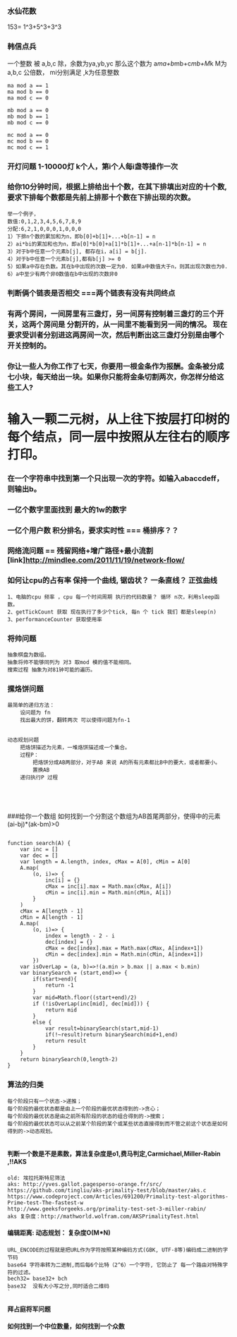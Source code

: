 ### 水仙花数
153= 1^3+5^3+3^3

### 韩信点兵
一个整数 被 a,b,c 除，余数为ya,yb,yc
那么这个数为 a*ma+b*mb+c*mb+M*k
M为a,b,c 公倍数， mi分别满足 ,k为任意整数
````
ma mod a == 1
ma mod b == 0
ma mod c == 0

mb mod a == 0
mb mod b == 1
mb mod c == 0

mc mod a == 0
mc mod b == 0
mc mod c == 1
````
### 开灯问题 1-10000灯 k个人，第i个人每i盏等操作一次

### 给你10分钟时间，根据上排给出十个数，在其下排填出对应的十个数,要求下排每个数都是先前上排那十个数在下排出现的次数。
````
举一个例子，
数值:0,1,2,3,4,5,6,7,8,9
分配:6,2,1,0,0,0,1,0,0,0
1）下排n个数的累加和为n，即b[0]+b[1]+...+b[n-1] = n
2）ai*bi的累加和也为n，即a[0]*b[0]+a[1]*b[1]+...+a[n-1]*b[n-1] = n
3）对于b中任意一个元素b[j], 都存在i，a[i] = b[j].
4）对于b中任意一个元素b[j],都有b[j] >= 0
5）如果a中存在负数。其在b中出现的次数一定为0. 如果a中数值大于n，则其出现次数也为0.
6）a中至少有两个非0数值在b中出现的次数非0

````
### 判断俩个链表是否相交 ===两个链表有没有共同终点

###    有两个房间，一间房里有三盏灯，另一间房有控制着三盏灯的三个开关，这两个房间是 分割开的，从一间里不能看到另一间的情况。 现在要求受训者分别进这两房间一次，然后判断出这三盏灯分别是由哪个开关控制的。
### 你让一些人为你工作了七天，你要用一根金条作为报酬。金条被分成七小块，每天给出一块。如果你只能将金条切割两次，你怎样分给这些工人?


# 输入一颗二元树，从上往下按层打印树的每个结点，同一层中按照从左往右的顺序打印。

### 在一个字符串中找到第一个只出现一次的字符。如输入abaccdeff，则输出b。

### 一亿个数字里面找到 最大的1w的数字

### 一亿个用户数 积分排名，要求实时性  === 桶排序？？

###  网络流问题 == 残留网络+增广路径+最小流割  [link]http://mindlee.com/2011/11/19/network-flow/

###  如何让cpu的占有率 保持一个曲线,  锯齿状？  一条直线？  正弦曲线
````
1、电脑的cpu 频率 ，cpu 每一个时间周期 执行的代码数量？ 循环 n次，利用sleep函数。
2、getTickCount 获取 现在执行了多少个tick, 每n 个 tick 我们 都是sleep(n)
3、performanceCounter 获取使用率

````

### 将帅问题
````
抽象棋盘为数组。 
抽象将帅不能够同列为 对3 取mod 模的值不能相同。
搜索过程 抽象为对81钟可能的遍历。

````
### 摞烙饼问题
````
最简单的递归方法：
    设问题为 fn
    找出最大的饼，翻转两次 可以使得问题为fn-1
    
    
动态规划问题
    把烙饼描述为元素，一堆烙饼描述成一个集合。
    过程P：
        把烙饼分成AB两部分，对于AB 来说 A的所有元素都比B中的要大，或者都要小。
        置换AB
    递归执行P 过程
    
   
    
    
````
###给你一个数组 如何找到一个分割这个数组为AB首尾两部分，使得中的元素(ai-bj)*(ak-bm)>0
````

function search(A) {
    var inc = []
    var dec = []
    var length = A.length, index, cMax = A[0], cMin = A[0]
    A.map(
        (o, i)=> {
            inc[i] = {}
            cMax = inc[i].max = Math.max(cMax, A[i])
            cMin = inc[i].min = Math.min(cMin, A[i])
        }
    )
    cMax = A[length - 1]
    cMin = A[length - 1]
    A.map(
        (o, i)=> {
            index = length - 2 - i
            dec[index] = {}
            cMax = dec[index].max = Math.max(cMax, A[index+1])
            cMin = dec[index].min = Math.min(cMin, A[index+1])
        })
    var isOverLap = (a, b)=>!(a.min > b.max || a.max < b.min)
    var binarySearch = (start,end)=> {
        if(start>end){
            return -1
        }
        var mid=Math.floor((start+end)/2)
        if (!isOverLap(inc[mid], dec[mid])) {
            return mid
        }
        else {
            var result=binarySearch(start,mid-1)
            if(!~result)return binarySearch(mid+1,end)
            return result
        }
    }
    return binarySearch(0,length-2)
}

````
### 算法的归类
````
每个阶段只有一个状态->递推；
每个阶段的最优状态都是由上一个阶段的最优状态得到的->贪心；
每个阶段的最优状态是由之前所有阶段的状态的组合得到的->搜索；
每个阶段的最优状态可以从之前某个阶段的某个或某些状态直接得到而不管之前这个状态是如何得到的->动态规划。


````
####  判断一个数是不是素数，算法复杂度是o1,费马判定,Carmichael,Miller-Rabin ,!!AKS
````
old: 埃拉托斯特尼筛法
aks: http://yves.gallot.pagesperso-orange.fr/src/
https://github.com/tingliu/aks-primality-test/blob/master/aks.c
https://www.codeproject.com/Articles/691200/Primality-test-algorithms-Prime-test-The-fastest-w
http://www.geeksforgeeks.org/primality-test-set-3-miller-rabin/
aks 复杂度：http://mathworld.wolfram.com/AKSPrimalityTest.html
````
####  编辑距离: 动态规划： 复杂度O(M*N)


####
```
URL_ENCODE的过程就是把URL作为字符按照某种编码方式(GBK, UTF-8等)编码成二进制的字节码
base64 字符串转为二进制,而后每6个比特（2^6）一个字符, 它防止了 每一个路由对特殊字符的过滤。
bech32= base32+ bch
base32  没有大小写之分,同时适合二维码
`

```

####  拜占庭将军问题

#### 如何找到一个中位数量，如何找到一个众数
